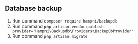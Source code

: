 ## Database backup

1. Run command `composer require hampni/backupdb`
2. Run command `php artisan vendor:publish --provider='Hampni\Backupdb\Providers\BackupDbProvider'`
3. Run command `php artisan migrate`

